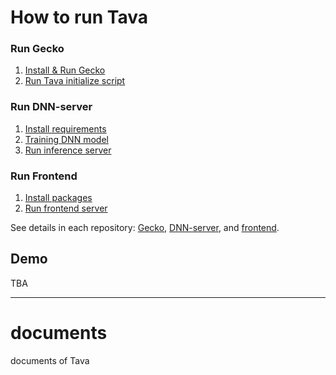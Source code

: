 # How to run Tava

### Run Gecko

1. [Install & Run Gecko](./gecko.md#install--run-gecko)
2. [Run Tava initialize script](./gecko.md#run-tava-initialize-script)

### Run DNN-server

1. [Install requirements](./DNN-server.md#install-requirements)
2. [Training DNN model](./DNN-server.md#training-model)
3. [Run inference server](./DNN-server.md#run-inference-server)

### Run Frontend

1. [Install packages](./frontend.md#install-packages)
2. [Run frontend server](./frontend.md#run-server)

See details in each repository: [Gecko](https://github.com/t-ava/gecko), [DNN-server](https://github.com/t-ava/citibike-DNN), and [frontend](https://github.com/t-ava/tava-frontend).

## Demo

TBA

---

# documents
documents of Tava
